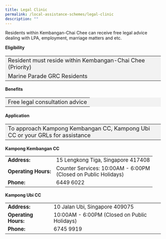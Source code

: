 ```yaml
---
title: Legal Clinic
permalink: /local-assistance-schemes/legal-clinic
description: ""
---
```

Residents within Kembangan-Chai Chee can receive free legal advice dealing with LPA, employment, marriage matters and etc. 

<b>Eligibility</b>
<table  style="font-size:130%; background-color:#f2f2f2">
<tbody>
	<tr><td>Resident must reside within Kembangan-Chai Chee (Priority)</td>
</tr>
<tr><td>Marine Parade GRC Residents</td></tr>
</tbody>
</table>
	
<b>Benefits</b>
<table  style="font-size:130%; background-color:#f2f2f2">
<tbody>
	<tr><td>Free legal consultation advice</td></tr>
</tbody>
</table>

#### Application ####
<table  style="font-size:130%; background-color:#f2f2f2">
<tbody>
	<tr><td>To approach Kampong Kembangan CC, Kampong Ubi CC or your GRLs for assistance</td></tr>
</tbody>
</table>

<b>Kampong Kembangan CC</b>
<table  style="font-size:120%">
<tbody>
<tr>
 <td><b>Address:</b></td><td>15 Lengkong Tiga, Singapore 417408</td>
</tr>
<tr>
 <td><b>Operating Hours:</b> </td><td>Counter Services: 10:00AM - 6:00PM <br>(Closed on Public Holidays)</td>
</tr>
<tr>
	<td> <b>Phone:</b> </td><td>6449 6022
</td>
</tr>
</tbody>
</table>

<b>Kampong Ubi CC</b>
<table  style="font-size:120%">
<tbody>
<tr>
 <td><b>Address:</b></td><td>10 Jalan Ubi, Singapore 409075</td>
</tr>
<tr>
 <td><b>Operating Hours:</b> </td><td>10:00AM - 6:00PM (Closed on Public Holidays)</td>
</tr>
<tr>
	<td> <b>Phone:</b> </td><td>6745 9919</td>
</tr>
</tbody>
</table>